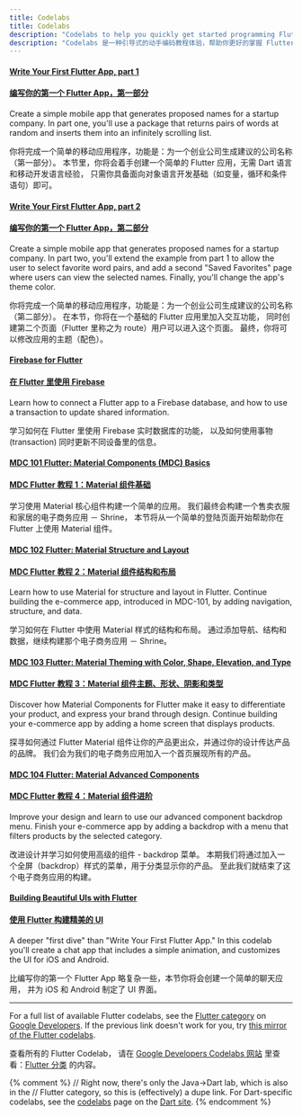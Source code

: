 ```yaml
---
title: Codelabs
title: Codelabs
description: "Codelabs to help you quickly get started programming Flutter."
description: "Codelabs 是一种引导式的动手编码教程体验，帮助你更好的掌握 Flutter 编程技巧"
---
```


#### [Write Your First Flutter App, part 1](https://codelabs.developers.google.com/codelabs/first-flutter-app-pt1)
#### [编写你的第一个 Flutter App，第一部分](https://codelabs.flutter.cn/codelabs/first-flutter-app-pt1-cn/index.html)

Create a simple mobile app that generates proposed names for a startup
company. In part one, you'll use a package that returns pairs of words
at random and inserts them into an infinitely scrolling list.

你将完成一个简单的移动应用程序，功能是：为一个创业公司生成建议的公司名称（第一部分）。
本节里，你将会着手创建一个简单的 Flutter 应用，无需 Dart 语言和移动开发语言经验，
只需你具备面向对象语言开发基础（如变量，循环和条件语句）即可。


#### [Write Your First Flutter App, part 2](https://codelabs.developers.google.com/codelabs/first-flutter-app-pt2)
#### [编写你的第一个 Flutter App，第二部分](https://codelabs.flutter.cn/codelabs/first-flutter-app-pt2-cn/index.html)

Create a simple mobile app that generates proposed names for a startup
company. In part two, you'll extend the example from part 1 to allow
the user to select favorite word pairs, and add a second "Saved Favorites"
page where users can view the selected names.
Finally, you'll change the app's theme color.

你将完成一个简单的移动应用程序，功能是：为一个创业公司生成建议的公司名称（第二部分）。
在本节，你将在一个基础的 Flutter 应用里加入交互功能，
同时创建第二个页面（Flutter 里称之为 route）用户可以进入这个页面。
最终，你将可以修改应用的主题（配色）。


#### [Firebase for Flutter](https://codelabs.developers.google.com/codelabs/flutter-firebase)
#### [在 Flutter 里使用 Firebase](https://codelabs.flutter.cn/codelabs/flutter-firebase-cn/index.htm)

Learn how to connect a Flutter app to a Firebase database, and how to use
a transaction to update shared information.

学习如何在 Flutter 里使用 Firebase 实时数据库的功能，
以及如何使用事物 (transaction) 同时更新不同设备里的信息。


#### [MDC 101 Flutter: Material Components (MDC) Basics](https://codelabs.developers.google.com/codelabs/mdc-101-flutter)
#### [MDC Flutter 教程 1：Material 组件基础](https://codelabs.flutter.cn/codelabs/mdc-101-flutter-cn/index.html)

学习使用 Material 核心组件构建一个简单的应用。
我们最终会构建一个售卖衣服和家居的电子商务应用 － Shrine，
本节将从一个简单的登陆页面开始帮助你在 Flutter 上使用 Material 组件。

#### [MDC 102 Flutter: Material Structure and Layout](https://codelabs.developers.google.com/codelabs/mdc-102-flutter)
#### [MDC Flutter 教程 2：Material 组件结构和布局](https://codelabs.flutter.cn/codelabs/mdc-102-flutter-cn/index.html)

Learn how to use Material for structure and layout in Flutter.
Continue building the e-commerce app, introduced in MDC-101,
by adding navigation, structure, and data.

学习如何在 Flutter 中使用 Material 样式的结构和布局。
通过添加导航、结构和数据，继续构建那个电子商务应用 － Shrine。


#### [MDC 103 Flutter: Material Theming with Color, Shape, Elevation, and Type](https://codelabs.developers.google.com/codelabs/mdc-103-flutter)
#### [MDC Flutter 教程 3：Material 组件主题、形状、阴影和类型](https://codelabs.flutter.cn/codelabs/mdc-103-flutter-cn/index.html)

Discover how Material Components for Flutter make it easy to differentiate
your product, and express your brand through design. Continue
building your e-commerce app by adding a home screen that displays products.

探寻如何通过 Flutter Material 组件让你的产品更出众，并通过你的设计传达产品的品牌。
我们会为我们的电子商务应用加入一个首页展现所有的产品。


#### [MDC 104 Flutter: Material Advanced Components](https://codelabs.developers.google.com/codelabs/mdc-104-flutter)
#### [MDC Flutter 教程 4：Material 组件进阶](https://codelabs.flutter.cn/codelabs/mdc-104-flutter-cn/index.html)

Improve your design and learn to use our advanced component backdrop menu.
Finish your e-commerce app by adding a backdrop with a menu that filters
products by the selected category.

改进设计并学习如何使用高级的组件 - backdrop 菜单。
本期我们将通过加入一个全屏（backdrop）样式的菜单，用于分类显示你的产品。
至此我们就结束了这个电子商务应用的构建。


#### [Building Beautiful UIs with Flutter](https://codelabs.developers.google.com/codelabs/flutter)
#### [使用 Flutter 构建精美的 UI](https://codelabs.flutter.cn/codelabs/flutter-cn/index.html)

A deeper "first dive" than "Write Your First Flutter App." In this codelab
you'll create a chat app that includes a simple animation, and customizes
the UI for iOS and Android.

比编写你的第一个 Flutter App 略复杂一些，本节你将会创建一个简单的聊天应用，
并为 iOS 和 Android 制定了 UI 界面。


---

For a full list of available Flutter codelabs, see the
[Flutter category]({{site.codelabs}}/?cat=Flutter)
on [Google Developers]({{site.codelabs}}).
If the previous link doesn't work for you, try
[this mirror of the Flutter codelabs](https://codelabs.flutter-io.cn/).

查看所有的 Flutter Codelab，
请在 [Google Developers Codelabs 网站](https://codelabs.developers.google.com) 
里查看：[Flutter 分类](https://codelabs.developers.google.com/?cat=Flutter) 的内容。


{% comment %}
// Right now, there's only the Java->Dart lab, which is also in the
// Flutter category, so this is (effectively) a dupe link.
For Dart-specific codelabs, see the
[codelabs]({{site.dart-site}}/codelabs) page on the
[Dart site]({{site.dart-site}}).
{% endcomment %}
